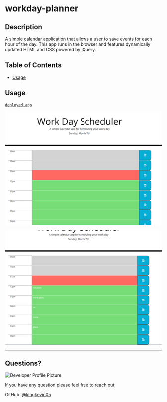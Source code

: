 # workday-planner

## Description 
  A simple calendar application that allows a user to save events for each hour of the day. This app runs in the browser and features dynamically updated HTML and CSS powered by jQuery.
 
  
  ## Table of Contents
  * [Usage](#usage)
  
  
  ## Usage

 [`deployed app`](https://kingkevin05.github.io/workday-planner/)
  
![screenshot1](https://github.com/kingkevin05/wk-5-challenge/blob/main/assets/image/Screenshot1.png)

![screenshot2](https://github.com/kingkevin05/wk-5-challenge/blob/main/assets/image/Screenshot2.png)



  ---
  
  ## Questions?
  
  ![Developer Profile Picture](https://avatars.githubusercontent.com/u/75460766?v=4) 
  
  If you have any question please feel free to reach out:
 
  GitHub: [@kingkevin05](https://api.github.com/users/kingkevin05)
